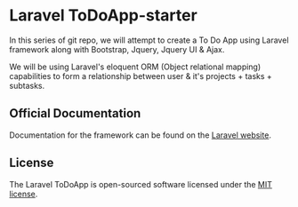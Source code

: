 # Laravel ToDoApp-starter

In this series of git repo, we will attempt to create a To Do App using Laravel framework along with Bootstrap, Jquery, Jquery UI & Ajax.

We will be using Laravel's eloquent ORM (Object relational mapping) capabilities to form a relationship between user & it's projects + tasks + subtasks.

## Official Documentation

Documentation for the framework can be found on the [Laravel website](http://laravel.com/docs).

## License

The Laravel ToDoApp is open-sourced software licensed under the [MIT license](http://opensource.org/licenses/MIT).
